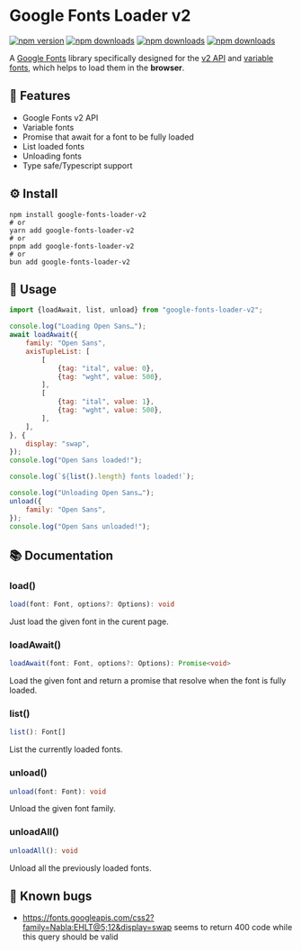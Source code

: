 # Google Fonts Loader v2

[![npm version](https://badgen.net/npm/v/google-fonts-loader-v2)](https://npm.im/google-fonts-loader-v2)
[![npm downloads](https://badgen.net/npm/types/google-fonts-loader-v2)](https://npm.im/google-fonts-loader-v2)
[![npm downloads](https://badgen.net//bundlephobia/dependency-count/google-fonts-loader-v2)](https://bundlephobia.com/package/google-fonts-loader-v2)
[![npm downloads](https://badgen.net/bundlephobia/minzip/google-fonts-loader-v2)](https://bundlephobia.com/package/google-fonts-loader-v2)

A [Google Fonts](https://fonts.google.com) library specifically designed for the [v2 API](https://developers.google.com/fonts/docs/css2) and [variable fonts](https://fonts.google.com/knowledge/introducing_type/introducing_variable_fonts), which helps to load them in the **browser**.

## 🎯 Features
- Google Fonts v2 API
- Variable fonts
- Promise that await for a font to be fully loaded
- List loaded fonts
- Unloading fonts
- Type safe/Typescript support

## ⚙️ Install
```shell
npm install google-fonts-loader-v2
# or
yarn add google-fonts-loader-v2
# or
pnpm add google-fonts-loader-v2
# or
bun add google-fonts-loader-v2
```

## 📖 Usage
```javascript
import {loadAwait, list, unload} from "google-fonts-loader-v2";

console.log("Loading Open Sans…");
await loadAwait({
    family: "Open Sans",
    axisTupleList: [
        [
            {tag: "ital", value: 0},
            {tag: "wght", value: 500},
        ],
        [
            {tag: "ital", value: 1},
            {tag: "wght", value: 500},
        ],
    ],
}, {
    display: "swap",
});
console.log("Open Sans loaded!");

console.log(`${list().length} fonts loaded!`);

console.log("Unloading Open Sans…");
unload({
    family: "Open Sans",
});
console.log("Open Sans unloaded!");
```

## 📚 Documentation
### load()
```typescript
load(font: Font, options?: Options): void
```
Just load the given font in the curent page.

### loadAwait()
```typescript
loadAwait(font: Font, options?: Options): Promise<void>
```
Load the given font and return a promise that resolve when the font is fully loaded.

### list()
```typescript
list(): Font[]
```
List the currently loaded fonts.

### unload()
```typescript
unload(font: Font): void
```
Unload the given font family.

### unloadAll()
```typescript
unloadAll(): void
```
Unload all the previously loaded fonts.

## 🐜 Known bugs

- https://fonts.googleapis.com/css2?family=Nabla:EHLT@5;12&display=swap seems to return 400 code while this query should be valid

